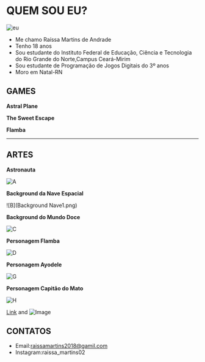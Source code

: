# QUEM SOU EU?
![eu](Raissa2.png)
- Me chamo Raíssa Martins de Andrade
- Tenho 18 anos
- Sou estudante do Instituto Federal de Educação, Ciência e Tecnologia do Rio Grande do Norte,Campus Ceará-Mirim
- Sou estudante de Programação de Jogos Digitais do 3º anos
- Moro em Natal-RN

## GAMES

**Astral Plane**

**The Sweet Escape**

**Flamba**
****


## ARTES
**Astronauta**

![A](Astronalta2.png)


**Background da Nave Espacial**

![B](Background Nave1.png)


**Background do Mundo Doce**

![C](Background.png)


**Personagem Flamba**

![D](Flamba4.png)


**Personagem Ayodele**

![G](MENINA.png)


**Personagem Capitão do Mato**

![H](Malfeitor.png)

[Link](url) and ![Image](src)

## CONTATOS
- Email:raissamartins2018@gamil.com
- Instagram:raissa_martins02
